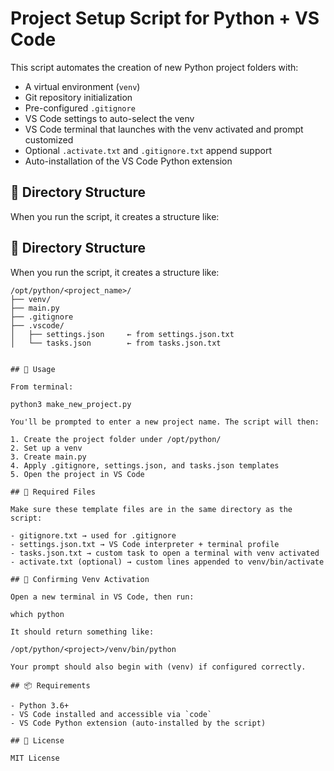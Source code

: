 # Project Setup Script for Python + VS Code

This script automates the creation of new Python project folders with:

- A virtual environment (`venv`)
- Git repository initialization
- Pre-configured `.gitignore`
- VS Code settings to auto-select the venv
- VS Code terminal that launches with the venv activated and prompt customized
- Optional `.activate.txt` and `.gitignore.txt` append support
- Auto-installation of the VS Code Python extension

## 📂 Directory Structure

When you run the script, it creates a structure like:

## 📂 Directory Structure

When you run the script, it creates a structure like:

```text
/opt/python/<project_name>/
├── venv/
├── main.py
├── .gitignore
├── .vscode/
│   ├── settings.json     ← from settings.json.txt
│   └── tasks.json        ← from tasks.json.txt


## 🚀 Usage

From terminal:

python3 make_new_project.py

You'll be prompted to enter a new project name. The script will then:

1. Create the project folder under /opt/python/
2. Set up a venv
3. Create main.py
4. Apply .gitignore, settings.json, and tasks.json templates
5. Open the project in VS Code

## 🔧 Required Files

Make sure these template files are in the same directory as the script:

- gitignore.txt → used for .gitignore
- settings.json.txt → VS Code interpreter + terminal profile
- tasks.json.txt → custom task to open a terminal with venv activated
- activate.txt (optional) → custom lines appended to venv/bin/activate

## 🧪 Confirming Venv Activation

Open a new terminal in VS Code, then run:

which python

It should return something like:

/opt/python/<project>/venv/bin/python

Your prompt should also begin with (venv) if configured correctly.

## 📦 Requirements

- Python 3.6+
- VS Code installed and accessible via `code`
- VS Code Python extension (auto-installed by the script)

## 📄 License

MIT License

